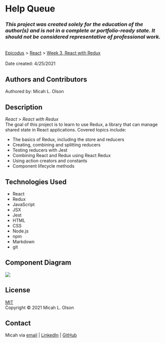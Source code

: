 # Help Queue

### _This project was created solely for the education of the author(s) and is not in a complete or portfolio-ready state. It should not be considered representative of professional work._
\
[Epicodus](https://www.epicodus.com/) > [React](https://www.learnhowtoprogram.com/react) > [Week 3, React with Redux](https://www.learnhowtoprogram.com/react/react-with-redux/react-with-redux-objectives)  
\
Date created: 4/25/2021  

## Authors and Contributors
Authored by: Micah L. Olson  

## Description
_React > React with Redux_  
The goal of this project is to learn to use Redux, a library that can manage shared state in React applications. Covered topics include:
* The basics of Redux, including the store and reducers
* Creating, combining and splitting reducers
* Testing reducers with Jest
* Combining React and Redux using React Redux
* Using action creators and constants
* Component lifecycle methods

## Technologies Used
* React
* Redux
* JavaScript
* JSX
* Jest
* HTML
* CSS
* Node.js
* npm
* Markdown
* git

## Component Diagram
![](./public/help-queue-diagram.jpeg)

## License
[MIT](https://choosealicense.com/licenses/mit/)  
Copyright &copy; 2021 Micah L. Olson

## Contact
Micah via [email](mailto:micah.olson@protonmail.com) | [LinkedIn](https://www.linkedin.com/in/micah-lewis-olson/) | [GitHub](https://github.com/MicahOlson)
